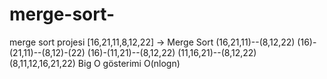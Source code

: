 # merge-sort-
merge sort projesi
[16,21,11,8,12,22] -> Merge Sort
(16,21,11)--(8,12,22)
(16)-(21,11)--(8,12)-(22)
(16)-(11,21)--(8,12,22)
(11,16,21)--(8,12,22)
(8,11,12,16,21,22)
Big O gösterimi O(nlogn)
